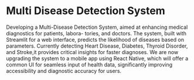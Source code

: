 # Multi Disease Detection System
Developing a Multi-Disease Detection System, aimed at enhancing medical diagnostics for patients, labora- tories, and doctors. The system, built with Streamlit for a web interface, predicts the likelihood of diseases based on parameters. Currently detecting Heart Disease, Diabetes, Thyroid Disorder, and Stroke,it provides critical insights for faster diagnoses. We are now upgrading the system to a mobile app using React Native, which will offer a common UI for seamless input of health data, significantly improving accessibility and diagnostic accuracy for users.
